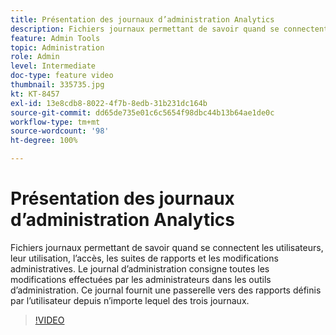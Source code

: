 ```yaml
---
title: Présentation des journaux d’administration Analytics
description: Fichiers journaux permettant de savoir quand se connectent les utilisateurs, leur utilisation, l’accès, les suites de rapports et les modifications administratives. Le journal d’administration consigne toutes les modifications effectuées par les administrateurs dans les outils d’administration. Ce journal fournit une passerelle vers des rapports définis par l’utilisateur depuis n’importe lequel des trois journaux.
feature: Admin Tools
topic: Administration
role: Admin
level: Intermediate
doc-type: feature video
thumbnail: 335735.jpg
kt: KT-8457
exl-id: 13e8cdb8-8022-4f7b-8edb-31b231dc164b
source-git-commit: dd65de735e01c6c5654f98dbc44b13b64ae1de0c
workflow-type: tm+mt
source-wordcount: '98'
ht-degree: 100%

---
```


# Présentation des journaux d’administration Analytics

Fichiers journaux permettant de savoir quand se connectent les utilisateurs, leur utilisation, l’accès, les suites de rapports et les modifications administratives. Le journal d’administration consigne toutes les modifications effectuées par les administrateurs dans les outils d’administration. Ce journal fournit une passerelle vers des rapports définis par l’utilisateur depuis n’importe lequel des trois journaux.


>[!VIDEO](https://video.tv.adobe.com/v/335735/?quality=12&learn=on)
